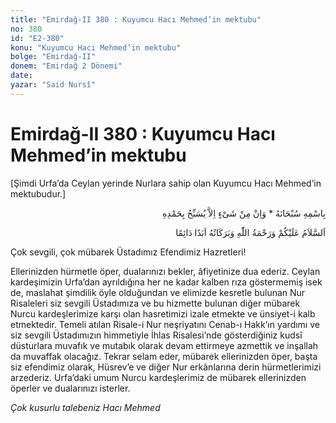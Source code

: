 ```yaml
---
title: "Emirdağ-II 380 : Kuyumcu Hacı Mehmed’in mektubu"
no: 380
id: "E2-380"
konu: "Kuyumcu Hacı Mehmed’in mektubu"
bolge: "Emirdağ-II"
donem: "Emirdağ 2 Dönemi"
date: 
yazar: "Said Nursî"
---
```


# Emirdağ-II 380 : Kuyumcu Hacı Mehmed’in mektubu

<p class="takdim">[Şimdi Urfa’da Ceylan yerinde Nurlara sahip olan Kuyumcu Hacı Mehmed’in mektubudur.]</p>

<p class="arabic" dir="rtl" title="Meal: “Subhân Allah’ın adıyla” * “Hiçbir şey yoktur ki O'nu hamd ile tesbih etmesin” [İsrâ 17:44]">بِاسْمِهِ سُبْحَانَهُ * وَاِنْ مِنْ شَىْءٍ اِلاَّ يُسَبِّحُ بِحَمْدِهِ</p>

<p class="arabic" dir="rtl" title="Meal: “Allah’ın selâmı, rahmeti ve bereketleri, ebedî ve dâimî olarak üzerinize olsun.”">اَلسَّلاَمُ عَلَيْكُمْ وَرَحْمَةُ اللّٰهِ وَبَرَكَاتُهُ اَبَدًا دَائِمًا</p>

Çok sevgili, çok mübarek Üstadımız Efendimiz Hazretleri!

Ellerinizden hürmetle öper, dualarınızı bekler, âfiyetinize dua ederiz. Ceylan kardeşimizin Urfa’dan ayrıldığına her ne kadar kalben rıza göstermemiş isek de, maslahat şimdilik öyle olduğundan ve elimizde kesretle bulunan Nur Risaleleri siz sevgili Üstadımıza ve bu hizmette bulunan diğer mübarek Nurcu kardeşlerimize karşı olan hasretimizi izale etmekte ve ünsiyet-i kalb etmektedir. Temeli atılan Risale-i Nur neşriyatını Cenab-ı Hakk’ın yardımı ve siz sevgili Üstadımızın himmetiyle İhlas Risalesi’nde gösterdiğiniz kudsî düsturlara muvafık ve mutabık olarak devam ettirmeye azmettik ve inşallah da muvaffak olacağız. Tekrar selam eder, mübarek ellerinizden öper, başta siz efendimiz olarak, Hüsrev’e ve diğer Nur erkânlarına derin hürmetlerimizi arzederiz. Urfa’daki umum Nurcu kardeşlerimiz de mübarek ellerinizden öperler ve dualarınızı isterler.

*Çok kusurlu talebeniz*
*Hacı Mehmed*
